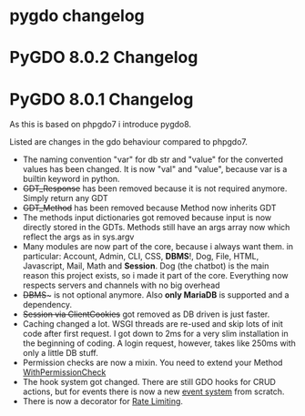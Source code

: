 # pygdo changelog

# PyGDO 8.0.2 Changelog



# PyGDO 8.0.1 Changelog

As this is based on phpgdo7 i introduce pygdo8.

Listed are changes in the gdo behaviour compared to phpgdo7.

- The naming convention "var" for db str and "value" for the converted values has been changed.
  It is now "val" and "value", because var is a builtin keyword in python.
- ~~GDT_Response~~ has been removed because it is not required anymore. Simply return any GDT
- ~~GDT_Method~~ has been removed because Method now inherits GDT
- The methods input dictionaries got removed because input is now directly stored in the GDTs.
  Methods still have an args array now which reflect the args as in sys.argv
- Many modules are now part of the core, because i always want them.
  in particular: Account, Admin, CLI, CSS, **DBMS**!, Dog, File, HTML, Javascript, Mail, Math and **Session**.
  Dog (the chatbot) is the main reason this project exists,
  so i made it part of the core.
  Everything now respects servers and channels with no big overhead
- ~~DBMS~~~ is not optional anymore. Also **only MariaDB** is supported and a dependency.
- ~~Session via ClientCookies~~ got removed as DB driven is just faster.
- Caching changed a lot. WSGI threads are re-used and skip lots of init code after first request.
  I got down to 2ms for a very slim installation in the beginning of coding.
  A login request, however, takes like 250ms with only a little DB stuff.
- Permission checks are now a mixin. You need to extend your Method
  [WithPermissionCheck](../gdo/base/WithPermissionCheck.py)
- The hook system got changed. There are still GDO hooks for CRUD actions,
  but for events there is now a new [event system](../gdo/base/Events.py) from scratch.
- There is now a decorator for [Rate Limiting](../gdo/base/WithRateLimit.py).